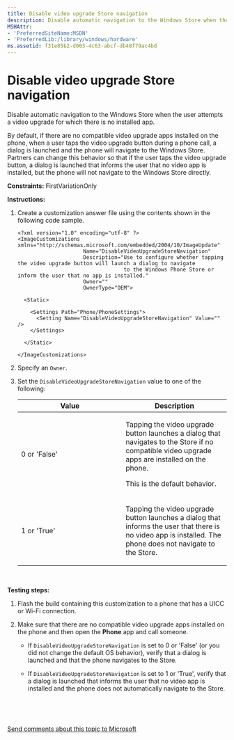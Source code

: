 ```yaml
---
title: Disable video upgrade Store navigation
description: Disable automatic navigation to the Windows Store when the user attempts a video upgrade for which there is no installed app.
MSHAttr:
- 'PreferredSiteName:MSDN'
- 'PreferredLib:/library/windows/hardware'
ms.assetid: f31e85b2-d003-4c63-abcf-db48f79ac4bd
---
```


# Disable video upgrade Store navigation


Disable automatic navigation to the Windows Store when the user attempts a video upgrade for which there is no installed app.

By default, if there are no compatible video upgrade apps installed on the phone, when a user taps the video upgrade button during a phone call, a dialog is launched and the phone will navigate to the Windows Store. Partners can change this behavior so that if the user taps the video upgrade button, a dialog is launched that informs the user that no video app is installed, but the phone will not navigate to the Windows Store directly.

<a href="" id="constraints---firstvariationonly"></a>**Constraints:** FirstVariationOnly  

<a href="" id="instructions-"></a>**Instructions:**  
1.  Create a customization answer file using the contents shown in the following code sample.

    ``` syntax
    <?xml version="1.0" encoding="utf-8" ?>  
    <ImageCustomizations xmlns="http://schemas.microsoft.com/embedded/2004/10/ImageUpdate"  
                         Name="DisableVideoUpgradeStoreNavigation"  
                         Description="Use to configure whether tapping the video upgrade button will launch a dialog to navigate
                                      to the Windows Phone Store or inform the user that no app is installed."  
                         Owner=""  
                         OwnerType="OEM"> 
      
      <Static>  

        <Settings Path="Phone/PhoneSettings">  
          <Setting Name="DisableVideoUpgradeStoreNavigation" Value="" />
        </Settings>  

      </Static>

    </ImageCustomizations>
    ```

2.  Specify an `Owner`.

3.  Set the `DisableVideoUpgradeStoreNavigation` value to one of the following:

    <table>
    <colgroup>
    <col width="50%" />
    <col width="50%" />
    </colgroup>
    <thead>
    <tr class="header">
    <th>Value</th>
    <th>Description</th>
    </tr>
    </thead>
    <tbody>
    <tr class="odd">
    <td><p>0 or 'False'</p></td>
    <td><p>Tapping the video upgrade button launches a dialog that navigates to the Store if no compatible video upgrade apps are installed on the phone.</p>
    <p>This is the default behavior.</p></td>
    </tr>
    <tr class="even">
    <td><p>1 or 'True'</p></td>
    <td><p>Tapping the video upgrade button launches a dialog that informs the user that there is no video app is installed. The phone does not navigate to the Store.</p></td>
    </tr>
    </tbody>
    </table>

     

<a href="" id="testing-steps-"></a>**Testing steps:**  
1.  Flash the build containing this customization to a phone that has a UICC or Wi-Fi connection.

2.  Make sure that there are no compatible video upgrade apps installed on the phone and then open the **Phone** app and call someone.

    -   If `DisableVideoUpgradeStoreNavigation` is set to 0 or 'False' (or you did not change the default OS behavior), verify that a dialog is launched and that the phone navigates to the Store.

    -   If `DisableVideoUpgradeStoreNavigation` is set to 1 or 'True', verify that a dialog is launched that informs the user that no video app is installed and the phone does not automatically navigate to the Store.

 

 

[Send comments about this topic to Microsoft](mailto:wsddocfb@microsoft.com?subject=Documentation%20feedback%20%5Bp_phCustomization\p_phCustomization%5D:%20Disable%20video%20upgrade%20Store%20navigation%20%20RELEASE:%20%289/7/2016%29&body=%0A%0APRIVACY%20STATEMENT%0A%0AWe%20use%20your%20feedback%20to%20improve%20the%20documentation.%20We%20don't%20use%20your%20email%20address%20for%20any%20other%20purpose,%20and%20we'll%20remove%20your%20email%20address%20from%20our%20system%20after%20the%20issue%20that%20you're%20reporting%20is%20fixed.%20While%20we're%20working%20to%20fix%20this%20issue,%20we%20might%20send%20you%20an%20email%20message%20to%20ask%20for%20more%20info.%20Later,%20we%20might%20also%20send%20you%20an%20email%20message%20to%20let%20you%20know%20that%20we've%20addressed%20your%20feedback.%0A%0AFor%20more%20info%20about%20Microsoft's%20privacy%20policy,%20see%20http://privacy.microsoft.com/default.aspx. "Send comments about this topic to Microsoft")




